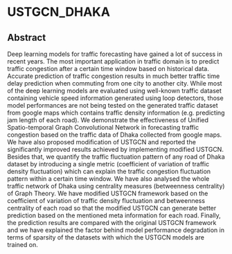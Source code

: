 # USTGCN_DHAKA

## Abstract

Deep learning models for traffic forecasting have gained a lot of success in recent years. The most important 
application in traffic domain is to predict traffic congestion after a certain time window based on historical data. 
Accurate prediction of traffic congestion results in much better traffic time delay prediction when commuting from 
one city to another city. While most of the deep learning models are evaluated using well-known traffic dataset
containing vehicle speed information generated using loop detectors, those model performances are not being tested 
on the generated traffic dataset from google maps which contains traffic density information (e.g. predicting jam 
length of each road). We demonstrate the effectiveness of Unified Spatio-temporal Graph Convolutional Network in 
forecasting traffic congestion based on the traffic data of Dhaka collected from google maps. 
We have also proposed modification of USTGCN and reported the significantly improved results achieved by 
implementing modified USTGCN. Besides that, we quantify the traffic fluctuation pattern of any road of Dhaka 
dataset by introducing a single metric (coefficient of variation of traffic density fluctuation) which can explain the 
traffic congestion fluctuation pattern within a certain time window. We have also analysed the whole traffic network of 
Dhaka using centrality measures (betweenness centrality) of Graph Theory. We have modified USTGCN framework 
based on the coefficient of variation of traffic density fluctuation and betweenness centrality of each road so that the 
modified USTGCN can generate better prediction based on the mentioned meta information for each road. Finally, the 
prediction results are compared with the original USTGCN framework and we have explained the factor behind model 
performance degradation in terms of sparsity of the datasets with which the USTGCN models are trained on.


